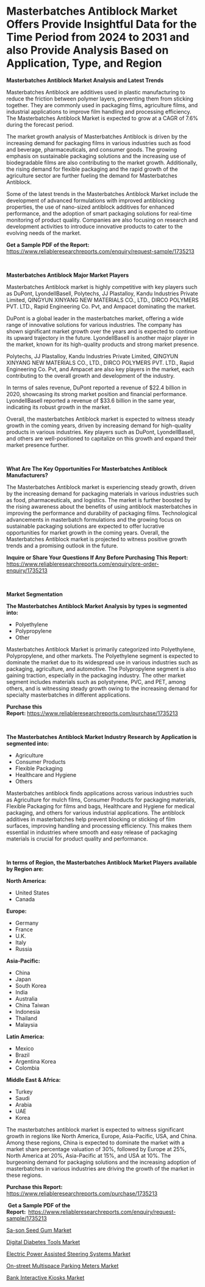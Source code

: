 <p><h1>Masterbatches Antiblock Market Offers Provide Insightful Data for the Time Period from 2024 to 2031 and also Provide Analysis Based on Application, Type, and Region</h1></p><p><strong>Masterbatches Antiblock Market Analysis and Latest Trends</strong></p>
<p><p>Masterbatches Antiblock are additives used in plastic manufacturing to reduce the friction between polymer layers, preventing them from sticking together. They are commonly used in packaging films, agriculture films, and industrial applications to improve film handling and processing efficiency. The Masterbatches Antiblock Market is expected to grow at a CAGR of 7.6% during the forecast period.</p><p>The market growth analysis of Masterbatches Antiblock is driven by the increasing demand for packaging films in various industries such as food and beverage, pharmaceuticals, and consumer goods. The growing emphasis on sustainable packaging solutions and the increasing use of biodegradable films are also contributing to the market growth. Additionally, the rising demand for flexible packaging and the rapid growth of the agriculture sector are further fueling the demand for Masterbatches Antiblock.</p><p>Some of the latest trends in the Masterbatches Antiblock Market include the development of advanced formulations with improved antiblocking properties, the use of nano-sized antiblock additives for enhanced performance, and the adoption of smart packaging solutions for real-time monitoring of product quality. Companies are also focusing on research and development activities to introduce innovative products to cater to the evolving needs of the market.</p></p>
<p><strong>Get a Sample PDF of the Report:&nbsp;</strong> <a href="https://www.reliableresearchreports.com/enquiry/request-sample/1735213">https://www.reliableresearchreports.com/enquiry/request-sample/1735213</a></p>
<p>&nbsp;</p>
<p><strong>Masterbatches Antiblock Major Market Players</strong></p>
<p><p>Masterbatches Antiblock market is highly competitive with key players such as DuPont, LyondellBasell, Polytechs, JJ Plastalloy, Kandu Industries Private Limited, QINGYUN XINYANG NEW MATERIALS CO., LTD., DIRCO POLYMERS PVT. LTD., Rapid Engineering Co. Pvt, and Ampacet dominating the market.</p><p>DuPont is a global leader in the masterbatches market, offering a wide range of innovative solutions for various industries. The company has shown significant market growth over the years and is expected to continue its upward trajectory in the future. LyondellBasell is another major player in the market, known for its high-quality products and strong market presence.</p><p>Polytechs, JJ Plastalloy, Kandu Industries Private Limited, QINGYUN XINYANG NEW MATERIALS CO., LTD., DIRCO POLYMERS PVT. LTD., Rapid Engineering Co. Pvt, and Ampacet are also key players in the market, each contributing to the overall growth and development of the industry.</p><p>In terms of sales revenue, DuPont reported a revenue of $22.4 billion in 2020, showcasing its strong market position and financial performance. LyondellBasell reported a revenue of $33.6 billion in the same year, indicating its robust growth in the market.</p><p>Overall, the masterbatches Antiblock market is expected to witness steady growth in the coming years, driven by increasing demand for high-quality products in various industries. Key players such as DuPont, LyondellBasell, and others are well-positioned to capitalize on this growth and expand their market presence further.</p></p>
<p>&nbsp;</p>
<p><strong>What Are The Key Opportunities For Masterbatches Antiblock Manufacturers?</strong></p>
<p><p>The Masterbatches Antiblock market is experiencing steady growth, driven by the increasing demand for packaging materials in various industries such as food, pharmaceuticals, and logistics. The market is further boosted by the rising awareness about the benefits of using antiblock masterbatches in improving the performance and durability of packaging films. Technological advancements in masterbatch formulations and the growing focus on sustainable packaging solutions are expected to offer lucrative opportunities for market growth in the coming years. Overall, the Masterbatches Antiblock market is projected to witness positive growth trends and a promising outlook in the future.</p></p>
<p><strong>Inquire or Share Your Questions If Any Before Purchasing This Report:</strong> <a href="https://www.reliableresearchreports.com/enquiry/pre-order-enquiry/1735213">https://www.reliableresearchreports.com/enquiry/pre-order-enquiry/1735213</a></p>
<p>&nbsp;</p>
<p><strong>Market Segmentation</strong></p>
<p><strong>The Masterbatches Antiblock Market Analysis by types is segmented into:</strong></p>
<p><ul><li>Polyethylene</li><li>Polypropylene</li><li>Other</li></ul></p>
<p><p>Masterbatches Antiblock Market is primarily categorized into Polyethylene, Polypropylene, and other markets. The Polyethylene segment is expected to dominate the market due to its widespread use in various industries such as packaging, agriculture, and automotive. The Polypropylene segment is also gaining traction, especially in the packaging industry. The other market segment includes materials such as polystyrene, PVC, and PET, among others, and is witnessing steady growth owing to the increasing demand for specialty masterbatches in different applications.</p></p>
<p><strong>Purchase this Report:&nbsp;</strong><a href="https://www.reliableresearchreports.com/purchase/1735213">https://www.reliableresearchreports.com/purchase/1735213</a></p>
<p>&nbsp;</p>
<p><strong>The Masterbatches Antiblock Market Industry Research by Application is segmented into:</strong></p>
<p><ul><li>Agriculture</li><li>Consumer Products</li><li>Flexible Packaging</li><li>Healthcare and Hygiene</li><li>Others</li></ul></p>
<p><p>Masterbatches antiblock finds applications across various industries such as Agriculture for mulch films, Consumer Products for packaging materials, Flexible Packaging for films and bags, Healthcare and Hygiene for medical packaging, and others for various industrial applications. The antiblock additives in masterbatches help prevent blocking or sticking of film surfaces, improving handling and processing efficiency. This makes them essential in industries where smooth and easy release of packaging materials is crucial for product quality and performance.</p></p>
<p>&nbsp;</p>
<p><strong>In terms of Region, the Masterbatches Antiblock Market Players available by Region are:</strong></p>
<p>
    <p> <strong> North America: </strong>
        <ul>
            <li>United States</li>
            <li>Canada</li>
        </ul>
        </p> 
    <p> <strong> Europe: </strong>
        <ul>
            <li>Germany</li>
            <li>France</li>
            <li>U.K.</li>
            <li>Italy</li>
            <li>Russia</li>
        </ul>
        </p> 
    <p> <strong> Asia-Pacific: </strong>
        <ul>
            <li>China</li>
            <li>Japan</li>
            <li>South Korea</li>
            <li>India</li>
            <li>Australia</li>
            <li>China Taiwan</li>
            <li>Indonesia</li>
            <li>Thailand</li>
            <li>Malaysia</li>
        </ul>
        </p> 
    <p> <strong> Latin America: </strong>
        <ul>
            <li>Mexico</li>
            <li>Brazil</li>
            <li>Argentina Korea</li>
            <li>Colombia</li>
        </ul>
        </p> 
    <p> <strong> Middle East & Africa: </strong>
        <ul>
            <li>Turkey</li>
            <li>Saudi</li>
            <li>Arabia</li>
            <li>UAE</li>
            <li>Korea</li>
        </ul>
    </p>
    </p>
<p><p>The masterbatches antiblock market is expected to witness significant growth in regions like North America, Europe, Asia-Pacific, USA, and China. Among these regions, China is expected to dominate the market with a market share percentage valuation of 30%, followed by Europe at 25%, North America at 20%, Asia-Pacific at 15%, and USA at 10%. The burgeoning demand for packaging solutions and the increasing adoption of masterbatches in various industries are driving the growth of the market in these regions.</p></p>
<p><strong>Purchase this Report: </strong><a href="https://www.reliableresearchreports.com/purchase/1735213">https://www.reliableresearchreports.com/purchase/1735213</a></p>
<p>&nbsp;<strong>Get a Sample PDF of the Report:&nbsp;&nbsp;</strong><a href="https://www.reliableresearchreports.com/enquiry/request-sample/1735213">https://www.reliableresearchreports.com/enquiry/request-sample/1735213</a></p>
<p><strong></strong></p>
<p><p><a href="https://issuu.com/reportprime-2/docs/sa-son-seed-gum-market-size-2030.pptx">Sa-son Seed Gum Market</a></p><p><a href="https://github.com/eeaveuhhh/Market-Research-Report-List-1/blob/main/digital-diabetes-tools-market.md">Digital Diabetes Tools Market</a></p><p><a href="https://github.com/brentleyjimmiealvaradoz4l1rea/Market-Research-Report-List-1/blob/main/electric-power-assisted-steering-systems-market.md">Electric Power Assisted Steering Systems Market</a></p><p><a href="https://issuu.com/reportprime-2/docs/on-street-multispace-parking-meters-market-size-20">On-street Multispace Parking Meters Market</a></p><p><a href="https://github.com/khayangel/Market-Research-Report-List-2/blob/main/bank-interactive-kiosks-market.md">Bank Interactive Kiosks Market</a></p></p>